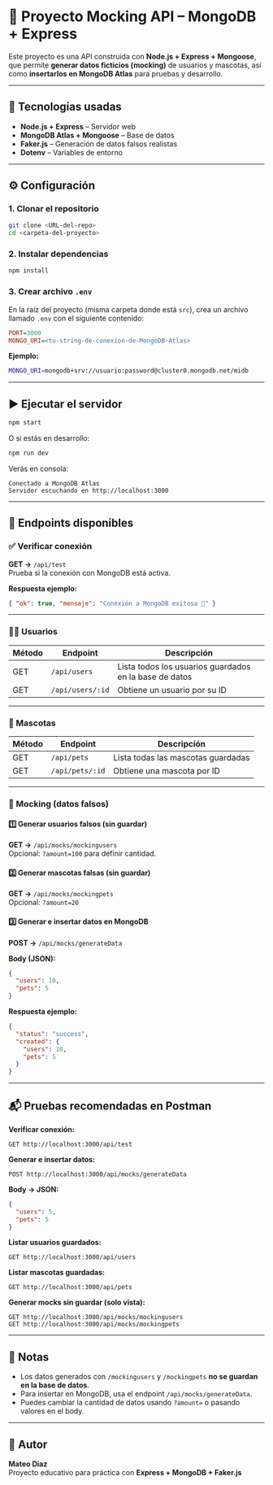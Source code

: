# 🐶 Proyecto Mocking API – MongoDB + Express

Este proyecto es una API construida con **Node.js + Express + Mongoose**, que permite **generar datos ficticios (mocking)** de usuarios y mascotas, así como **insertarlos en MongoDB Atlas** para pruebas y desarrollo.

---

## 🚀 Tecnologías usadas

- **Node.js + Express** – Servidor web  
- **MongoDB Atlas + Mongoose** – Base de datos  
- **Faker.js** – Generación de datos falsos realistas  
- **Dotenv** – Variables de entorno  

---

## ⚙️ Configuración

### 1. Clonar el repositorio

```bash
git clone <URL-del-repo>
cd <carpeta-del-proyecto>
```

### 2. Instalar dependencias

```bash
npm install
```

### 3. Crear archivo `.env`

En la raíz del proyecto (misma carpeta donde está `src`), crea un archivo llamado `.env` con el siguiente contenido:

```ini
PORT=3000
MONGO_URI=<tu-string-de-conexion-de-MongoDB-Atlas>
```

**Ejemplo:**

```bash
MONGO_URI=mongodb+srv://usuario:password@cluster0.mongodb.net/midb
```

---

## ▶️ Ejecutar el servidor

```bash
npm start
```

O si estás en desarrollo:

```bash
npm run dev
```

Verás en consola:

```
Conectado a MongoDB Atlas
Servidor escuchando en http://localhost:3000
```

---

## 🧪 Endpoints disponibles

### ✅ Verificar conexión
**GET →** `/api/test`  
Prueba si la conexión con MongoDB está activa.

**Respuesta ejemplo:**
```json
{ "ok": true, "mensaje": "Conexión a MongoDB exitosa 🚀" }
```

---

### 🧍‍♂️ Usuarios

| Método | Endpoint | Descripción |
|--------|-----------|-------------|
| GET | `/api/users` | Lista todos los usuarios guardados en la base de datos |
| GET | `/api/users/:id` | Obtiene un usuario por su ID |

---

### 🐾 Mascotas

| Método | Endpoint | Descripción |
|--------|-----------|-------------|
| GET | `/api/pets` | Lista todas las mascotas guardadas |
| GET | `/api/pets/:id` | Obtiene una mascota por ID |

---

### 🧩 Mocking (datos falsos)

#### 1️⃣ Generar usuarios falsos (sin guardar)
**GET →** `/api/mocks/mockingusers`  
Opcional: `?amount=100` para definir cantidad.

#### 2️⃣ Generar mascotas falsas (sin guardar)
**GET →** `/api/mocks/mockingpets`  
Opcional: `?amount=20`

#### 3️⃣ Generar e insertar datos en MongoDB
**POST →** `/api/mocks/generateData`

**Body (JSON):**
```json
{
  "users": 10,
  "pets": 5
}
```

**Respuesta ejemplo:**
```json
{
  "status": "success",
  "created": {
    "users": 10,
    "pets": 5
  }
}
```

---

## 📬 Pruebas recomendadas en Postman

**Verificar conexión:**
```
GET http://localhost:3000/api/test
```

**Generar e insertar datos:**
```
POST http://localhost:3000/api/mocks/generateData
```

**Body → JSON:**
```json
{
  "users": 5,
  "pets": 5
}
```

**Listar usuarios guardados:**
```
GET http://localhost:3000/api/users
```

**Listar mascotas guardadas:**
```
GET http://localhost:3000/api/pets
```

**Generar mocks sin guardar (solo vista):**
```
GET http://localhost:3000/api/mocks/mockingusers
GET http://localhost:3000/api/mocks/mockingpets
```

---

## 🧠 Notas

- Los datos generados con `/mockingusers` y `/mockingpets` **no se guardan en la base de datos**.  
- Para insertar en MongoDB, usa el endpoint `/api/mocks/generateData`.  
- Puedes cambiar la cantidad de datos usando `?amount=` o pasando valores en el body.  

---

## 📘 Autor

**Mateo Diaz**  
Proyecto educativo para práctica con **Express + MongoDB + Faker.js**